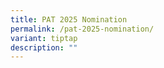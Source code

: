 ```yaml
---
title: PAT 2025 Nomination
permalink: /pat-2025-nomination/
variant: tiptap
description: ""
---
```


